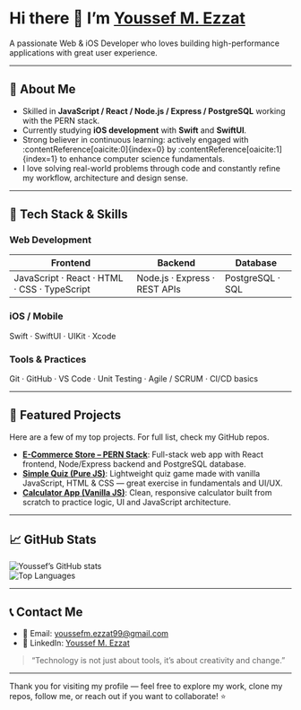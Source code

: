 # Hi there 👋 I’m [**Youssef M. Ezzat**](https://github.com/iamyoussefezzat)

A passionate Web & iOS Developer who loves building high-performance applications with great user experience.

---

## 🌟 About Me  
- Skilled in **JavaScript / React / Node.js / Express / PostgreSQL** working with the PERN stack.  
- Currently studying **iOS development** with **Swift** and **SwiftUI**.  
- Strong believer in continuous learning: actively engaged with :contentReference[oaicite:0]{index=0} by :contentReference[oaicite:1]{index=1} to enhance computer science fundamentals.  
- I love solving real-world problems through code and constantly refine my workflow, architecture and design sense.

---

## 🧰 Tech Stack & Skills  
### Web Development  
| Frontend | Backend | Database |
|----------|---------|----------|
| JavaScript · React · HTML · CSS · TypeScript | Node.js · Express · REST APIs | PostgreSQL · SQL |

### iOS / Mobile  
Swift · SwiftUI · UIKit · Xcode

### Tools & Practices  
Git · GitHub · VS Code · Unit Testing · Agile / SCRUM · CI/CD basics

---

## 🎯 Featured Projects  
Here are a few of my top projects. For full list, check my GitHub repos.  
- **[E-Commerce Store – PERN Stack](https://github.com/iamyoussefezzat/store-pern_stack)**: Full-stack web app with React frontend, Node/Express backend and PostgreSQL database.  
- **[Simple Quiz (Pure JS)](https://github.com/iamyoussefezzat/simple-quiz_pure)**: Lightweight quiz game made with vanilla JavaScript, HTML & CSS — great exercise in fundamentals and UI/UX.  
- **[Calculator App (Vanilla JS)](https://github.com/iamyoussefezzat/calc)**: Clean, responsive calculator built from scratch to practice logic, UI and JavaScript architecture.

---

## 📈 GitHub Stats  
![Youssef’s GitHub stats](https://github-readme-stats.vercel.app/api?username=iamyoussefezzat&show_icons=true&theme=github_dark)  
![Top Languages](https://github-readme-stats.vercel.app/api/top-langs/?username=iamyoussefezzat&layout=compact&theme=github_dark)

---

## 📞 Contact Me  
- 📧 Email: youssefm.ezzat99@gmail.com  
- 🔗 LinkedIn: [Youssef M. Ezzat](https://www.linkedin.com/in/youssef-m-ezzat-63412b300)  
> “Technology is not just about tools, it’s about creativity and change.”  

---

Thank you for visiting my profile — feel free to explore my work, clone my repos, follow me, or reach out if you want to collaborate! ⭐  
